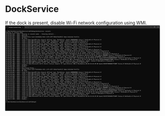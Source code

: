 # DockService

If the dock is present, disable  Wi-Fi network configuration using WMI.
![Global View](./Images/DockService.png)
